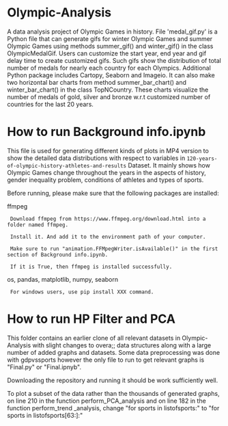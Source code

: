 # Olympic-Analysis
A data analysis project of Olympic Games in history.
File 'medal_gif.py' is a Python file that can generate gifs for winter Olympic Games and summer Olympic Games using methods summer_gif() and winter_gif() in the class OlympicMedalGif. Users can customize the start year, end year and gif delay time to create customized gifs. Such gifs show the distribution of total number of medals for nearly each country for each Olympics. Additional Python package includes Cartopy, Seaborn and Imageio. It can also make two horizontal bar charts from method summer_bar_chart() and winter_bar_chart() in the class TopNCountry. These charts visualize the number of medals of gold, silver and bronze w.r.t customized number of countries for the last 20 years. 

# How to run Background info.ipynb
This file is used for generating different kinds of plots in MP4 version to show the detailed data distributions with respect to variables in `120-years-of-olympic-history-athletes-and-results` Dataset. It mainly shows how Olympic Games change throughout the years in the aspects of history, gender inequality problem, conditions of athletes and types of sports.

Before running, please make sure that the following packages are installed:

  ffmpeg

     Download ffmpeg from https://www.ffmpeg.org/download.html into a folder named ffmpeg. 
     
     Install it. And add it to the environment path of your computer.
     
     Make sure to run "animation.FFMpegWriter.isAvailable()" in the first section of Background info.ipynb.
     
     If it is True, then ffmpeg is installed successfully.
  
  os, pandas, matplotlib, numpy, seaborn

     For windows users, use pip install XXX command.
 
 
# How to run HP Filter and PCA
This folder contains an earlier clone of all relevant datasets in Olympic-Analysis with slight changes to overa;; data structures along with a large number of added graphs and datasets.
Some data preprocessing was done with gdpvssports however the only file to run to get relevant graphs is "Final.py" or "Final.ipnyb".

Downloading the repository and running it should be work sufficiently well.

To plot a subset of the data rather than the thousands of generated graphs, on line 210 in the function perform_PCA_analysis and on line 182 in the function perform_trend _analysis, change "for sports in listofsports:"  to "for sports in listofsports[63:]:"
